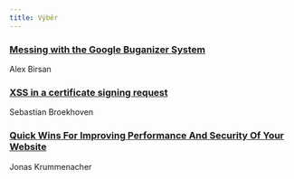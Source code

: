 ```yaml
---
title: Výběr
---
```


### [Messing with the Google Buganizer System](https://medium.com/@alex.birsan/messing-with-the-google-buganizer-system-for-15-600-in-bounties-58f86cc9f9a5)
Alex Birsan

### [XSS in a certificate signing request](https://binaryfigments.com/2017/09/28/xss-in-a-certificate-signing-request/)
Sebastian Broekhoven

### [Quick Wins For Improving Performance And Security Of Your Website](https://www.smashingmagazine.com/2017/10/improving-performance-security/)
Jonas Krummenacher
